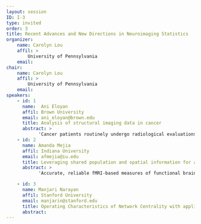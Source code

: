 ```yaml
---
layout: session
ID: I-3
type: invited
order: 3
title: Recent Advances and New Directions in Neuroimaging Statistics
organizer:
    name: Carolyn Lou
    affil: > 
        University of Pennsylvania
    email: 
chair:
    name: Carolyn Lou
    affil: > 
        University of Pennsylvania
    email: 
speakers:
    - id: 1
      name:  Ani Eloyan
      affil: Brown University
      email: ani_eloyan@brown.edu
      title: Analysis of structural imaging data in cancer
      abstract: > 
            'Cancer patients routinely undergo radiological evaluations when images of various modalities including computed tomography, positron emission tomography, and magnetic resonance images are collected for diagnosis and for evaluation of disease progression. Tumor characteristics, often referred to as measures of "tumor heterogeneity", can be computed using these clinical images and used as predictors of disease progression and patient survival. Several approaches to quantifying tumor heterogeneity have been proposed including simple intensity histogram-based measures, metrics attempting to quantify average distance from a homogeneous surface, and texture analysis-based methods. I will present a statistical framework for estimating tumor heterogeneity using clustering methods taking into account the topology of the tumors. The proposed approach incorporates the spatial structure of the tumor image using neighborhood summary measures. In addition, I will describe a principal manifold estimation approach for estimating the surface of cancer tumors using a smooth surface.'
    - id: 2
      name: Amanda Mejia
      affil: Indiana University
      email: afmejia@iu.edu
      title: Leveraging shared population and spatial information for accurate estimation of subject-level brain networks
      abstract: > 
            'Accurate, reliable fMRI-based measures of functional brain organization and connectivity at the subject level are greatly needed to advance fMRI-based research and translation to clinical care.  Such individual-level insights would allow researchers to deepen understanding of disease, disorders, development and aging, to build imaging-based biomarkers for disease classification, and to impact clinical care.  A common approach used to estimate spatial functional brain organization and functional connectivity is independent component analysis (ICA), wherein independent components (ICs) are spatial maps of the brain that represent functionally coherent regions.  Unfortunately, the low signal-to-noise ratio of fMRI data makes accurate estimation of ICs and their functional connectivity (FC) challenging.  The existence of big fMRI datasets provides an opportunity to establish computationally advantageous empirical prior distributions for use in Bayesian models.  Additionally, recent advances in spatial and Bayesian statistics now make it possible to efficiently and effectively pool information shared across the cortical surface and other grey matter regions, leading to much more accurate estimation over models that implicitly or explicitly assume spatial independence.  We combine these two approaches–pooling over subjects and space–to obtain accurate estimates of subject-level brain networks based on independent component analysis (ICA). Spatial template ICA is a hierarchical Bayesian ICA framework for single-subject brain network organization that uses empirical population priors or "templates", as well as spatial priors on subject effects.  The population priors are spatially varying, providing more shrinkage toward the population in areas of the brain where subjects are similar and more flexibility in areas where they tend to differ.  Spatial template ICA provides a statistically principled alternative to ad-hoc approaches like dual regression, while retaining its primary benefits: subject-level component estimates are matched to existing group-level IC's, and it is applicable to new subjects not included in the original group ICA. Additionally, standard template ICA (without spatial priors) is very fast to estimate.  In contrast to dual regression, template ICA can also estimate subject-specific components representing additional brain networks or sources of noise, thereby avoiding contamination of the components of interest.  Through simulation studies and a reliability study based on data from the Human Connectome Project, we find that the use of empirical population priors substantially improves estimation efficiency, and the use of spatial priors further enhances efficiency and power.  We also present an application of the proposed methods to a study of the effects of psilocybin (a prodrug compound found in mushrooms) to organization and connectivity of the thalamus. The proposed methods are implemented in the R package templateICAr.'

    - id: 3
      name: Manjari Narayan
      affil: Stanford University
      email: manjarin@stanford.edu
      title: Operating Characteristics of Network Centrality with applications to Network Neuroscience
      abstract: 
---
```

